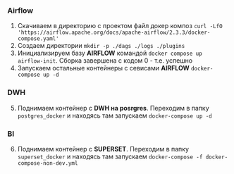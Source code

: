 ### Airflow
1. Скачиваем в директорию с проектом файл докер композ `curl -LfO 'https://airflow.apache.org/docs/apache-airflow/2.3.3/docker-compose.yaml'`
2. Создаем директории `mkdir -p ./dags ./logs ./plugins`
3. Инициализируем базу __AIRFLOW__ командой `docker compose up airflow-init`. Сборка завершена с кодом 0 - т.е. успешно
4. Запускаем остальные контейнеры с севисами __AIRFLOW__ `docker-compose up -d`
### DWH
5. Поднимаем контейнер с __DWH на posrgres__. Переходим в папку `postgres_docker` и находясь там запускаем `docker-compose up -d`
### BI
6. Поднимаем контейнер с __SUPERSET__. Переходим в папку `superset_docker` и находясь там запускаем `docker-compose -f docker-compose-non-dev.yml`